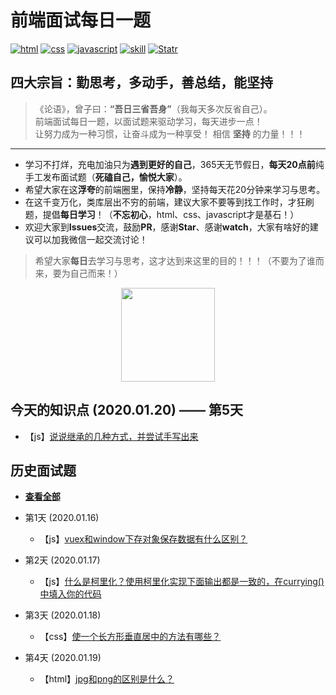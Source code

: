 # 前端面试每日一题

<p align="left">
  <a href="https://github.com/misty0304/day-interview/issues"><img src="https://img.shields.io/github/languages/top/badges/shields.svg?label=html" alt="html"></a>
  <a href="https://github.com/misty0304/day-interview/issues"><img src="https://img.shields.io/github/languages/top/badges/shields.svg?label=css" alt="css"></a>
  <a href="https://github.com/misty0304/day-interview/issues"><img src="https://img.shields.io/github/languages/top/badges/shields.svg?label=javascript" alt="javascript"></a>
  <a href="https://github.com/misty0304/day-interview/issues"><img src="https://img.shields.io/github/languages/top/badges/shields.svg?label=skill" alt="skill"></a>
  <a href="https://github.com/misty0304/day-interview/stargazers"><img src="https://img.shields.io/redmine/plugin/stars/redmine_xlsx_format_issue_exporter.svg" alt="Statr"></a>
</p>

## 四大宗旨：勤思考，多动手，善总结，能坚持  

> 《论语》，曾子曰：**“吾日三省吾身”**（我每天多次反省自己）。  
> 前端面试每日一题，以面试题来驱动学习，每天进步一点！  
> 让努力成为一种习惯，让奋斗成为一种享受！
> 相信 **坚持** 的力量！！！

---
- 学习不打烊，充电加油只为**遇到更好的自己**，365天无节假日，**每天20点前**纯手工发布面试题（**死磕自己，愉悦大家**）。
- 希望大家在这**浮夸**的前端圈里，保持**冷静**，坚持每天花20分钟来学习与思考。
- 在这千变万化，类库层出不穷的前端，建议大家不要等到找工作时，才狂刷题，提倡**每日学习**！（**不忘初心**，html、css、javascript才是基石！）
- 欢迎大家到**Issues**交流，鼓励**PR**，感谢**Star**、感谢**watch**，大家有啥好的建议可以加我微信一起交流讨论！
> 希望大家**每日**去学习与思考，这才达到来这里的目的！！！（不要为了谁而来，要为自己而来！）

<p align="center">
  <img src="https://img.moredian.com/temporary/2020/1/16/18/4b9cd5cd2d1b4f799998d005a32a236b.jpg" width="150px">
</p>

## 今天的知识点 (2020.01.20) —— 第5天
- 【js】[说说继承的几种方式，并尝试手写出来](https://github.com/misty0304/day-interview/issues/5)

## 历史面试题
- **[查看全部](https://github.com/misty0304/day-interview/issues)**

- 第1天 (2020.01.16)
  - 【js】[vuex和window下存对象保存数据有什么区别？](https://github.com/misty0304/day-interview/issues/1)

- 第2天 (2020.01.17)
  - 【js】[什么是柯里化？使用柯里化实现下面输出都是一致的，在currying()中填入你的代码](https://github.com/misty0304/day-interview/issues/2)

- 第3天 (2020.01.18)
  - 【css】[使一个长方形垂直居中的方法有哪些？](https://github.com/misty0304/day-interview/issues/3)

- 第4天 (2020.01.19)
  - 【html】[jpg和png的区别是什么？](https://github.com/misty0304/day-interview/issues/4)
